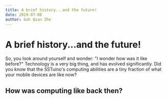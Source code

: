 ```yaml
---
title: A brief history...and the future!
date: 2019-07-08
author: Goh Qian Zhe
---
```


# A brief history...and the future!

So, you look around yourself and wonder: "I wonder how was it like before?" Technology is a very big thing, and has evolved significantly. Did you know that the SSTuino's computing abilities are a tiny fraction of what your mobile devices are like now?

## How was computing like back then?